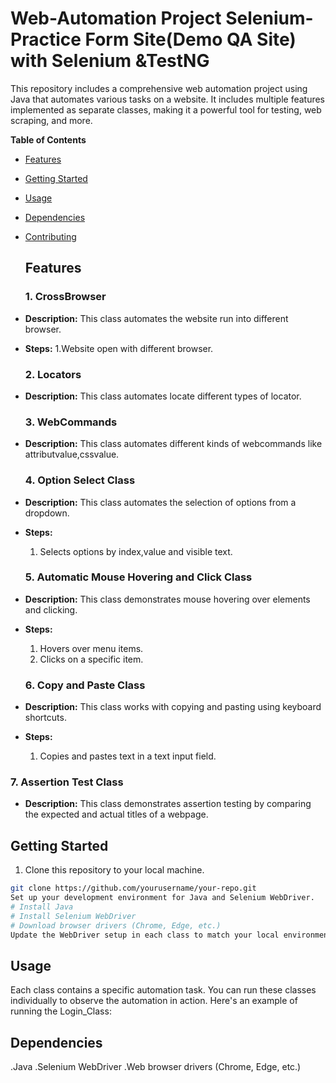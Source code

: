 # Web-Automation Project Selenium-Practice Form Site(Demo QA Site) with Selenium &TestNG
This repository includes a comprehensive web automation project using Java that automates various tasks on a website. It includes multiple features implemented as separate classes, making it a powerful tool for testing, web scraping, and more.

**Table of Contents**
- [Features](#features)
- [Getting Started](#getting-started)
- [Usage](#usage)
- [Dependencies](#dependencies)
- [Contributing](#contributing)

  ## Features

  ### 1. **CrossBrowser**
  

- **Description:** This class automates the website run into different browser.
- **Steps:**
  1.Website open with different browser.
  


  ### 2. **Locators**

- **Description:** This class automates locate different types of locator.
  
  

  ### 3. **WebCommands**

- **Description:** This class automates different kinds of webcommands like attributvalue,cssvalue.
  


  ### 4. **Option Select Class**

- **Description:** This class automates the selection of options from a dropdown.
- **Steps:**
  1. Selects options by index,value and visible text.
     


  ### 5. **Automatic Mouse Hovering and Click Class**

- **Description:** This class demonstrates mouse hovering over elements and clicking.
- **Steps:**
  1. Hovers over menu items.
  2. Clicks on a specific item.



  ### 6. **Copy and Paste Class**

- **Description:** This class works with copying and pasting using keyboard shortcuts.
- **Steps:**
  1. Copies and pastes text in a text input field.
     
 

 ### 7. **Assertion Test Class**

- **Description:** This class demonstrates assertion testing by comparing the expected and actual titles of a webpage.
  



## Getting Started

1. Clone this repository to your local machine.

```bash
git clone https://github.com/yourusername/your-repo.git
Set up your development environment for Java and Selenium WebDriver.
# Install Java
# Install Selenium WebDriver
# Download browser drivers (Chrome, Edge, etc.)
Update the WebDriver setup in each class to match your local environment, such as changing browser drivers.
```
## Usage
Each class contains a specific automation task. You can run these classes individually to observe the automation in action. Here's an example of running the Login_Class:

## Dependencies
.Java
.Selenium WebDriver
.Web browser drivers (Chrome, Edge, etc.)
     
